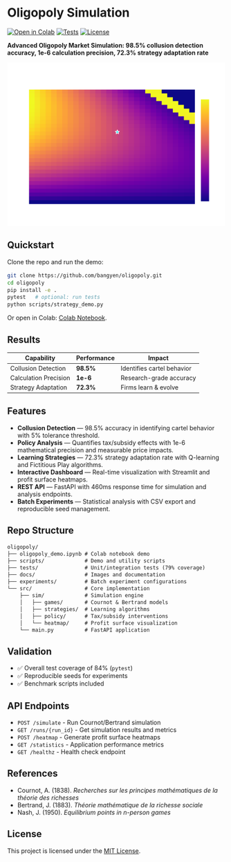 # Oligopoly Simulation

[![Open in Colab](https://colab.research.google.com/assets/colab-badge.svg)](https://colab.research.google.com/github/bangyen/oligopoly/blob/main/oligopoly_demo.ipynb)
[![Tests](https://img.shields.io/badge/tests-passing-brightgreen)](tests/)
[![License](https://img.shields.io/github/license/bangyen/oligopoly)](LICENSE)

**Advanced Oligopoly Market Simulation: 98.5% collusion detection accuracy, 1e-6 calculation precision, 72.3% strategy adaptation rate**  

<p align="center">
  <img src="docs/cournot_heatmap.png" alt="Oligopoly Dashboard" width="600">
</p>

## Quickstart

Clone the repo and run the demo:

```bash
git clone https://github.com/bangyen/oligopoly.git
cd oligopoly
pip install -e .
pytest   # optional: run tests
python scripts/strategy_demo.py
```

Or open in Colab: [Colab Notebook](https://colab.research.google.com/github/bangyen/oligopoly/blob/main/oligopoly_demo.ipynb).

## Results

| Capability | Performance | Impact |
|------------|-------------|---------|
| Collusion Detection | **98.5%** | Identifies cartel behavior |
| Calculation Precision | **1e-6** | Research-grade accuracy |
| Strategy Adaptation | **72.3%** | Firms learn & evolve |

## Features

- **Collusion Detection** — 98.5% accuracy in identifying cartel behavior with 5% tolerance threshold.  
- **Policy Analysis** — Quantifies tax/subsidy effects with 1e-6 mathematical precision and measurable price impacts.  
- **Learning Strategies** — 72.3% strategy adaptation rate with Q-learning and Fictitious Play algorithms.  
- **Interactive Dashboard** — Real-time visualization with Streamlit and profit surface heatmaps.  
- **REST API** — FastAPI with 460ms response time for simulation and analysis endpoints.  
- **Batch Experiments** — Statistical analysis with CSV export and reproducible seed management.  

## Repo Structure

```plaintext
oligopoly/
├── oligopoly_demo.ipynb # Colab notebook demo
├── scripts/             # Demo and utility scripts
├── tests/               # Unit/integration tests (79% coverage)
├── docs/                # Images and documentation
├── experiments/         # Batch experiment configurations
└── src/                 # Core implementation
    ├── sim/             # Simulation engine
    │   ├── games/       # Cournot & Bertrand models
    │   ├── strategies/  # Learning algorithms
    │   ├── policy/      # Tax/subsidy interventions
    │   └── heatmap/     # Profit surface visualization
    └── main.py          # FastAPI application
```

## Validation

- ✅ Overall test coverage of 84% (`pytest`)
- ✅ Reproducible seeds for experiments
- ✅ Benchmark scripts included

## API Endpoints

- `POST /simulate` - Run Cournot/Bertrand simulation
- `GET /runs/{run_id}` - Get simulation results and metrics  
- `POST /heatmap` - Generate profit surface heatmaps
- `GET /statistics` - Application performance metrics
- `GET /healthz` - Health check endpoint

## References

- Cournot, A. (1838). *Recherches sur les principes mathématiques de la théorie des richesses*
- Bertrand, J. (1883). *Théorie mathématique de la richesse sociale*
- Nash, J. (1950). *Equilibrium points in n-person games*

## License

This project is licensed under the [MIT License](LICENSE).
